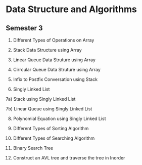 # Data Structure and Algorithms
## Semester 3


1)	Different Types of Operations on Array

2)	Stack Data Structure using Array

3)	Linear Queue Data Struture using Array

4)	Cirrcular Queue Data Struture using Array

5)	Infix to Postfix Conversation using Stack

6)	Singly Linked List

   7a)	Stack using Singly Linked List

   7b)	Linear Queue using Singly Linked List

8)	Polynomial Equation using Singly Linked List

9)	Different Types of Sorting Algorithm

10)	Different Types of Searching Algorithm

11)	Binary Search Tree

12)	Construct an AVL tree and traverse the tree in Inorder
